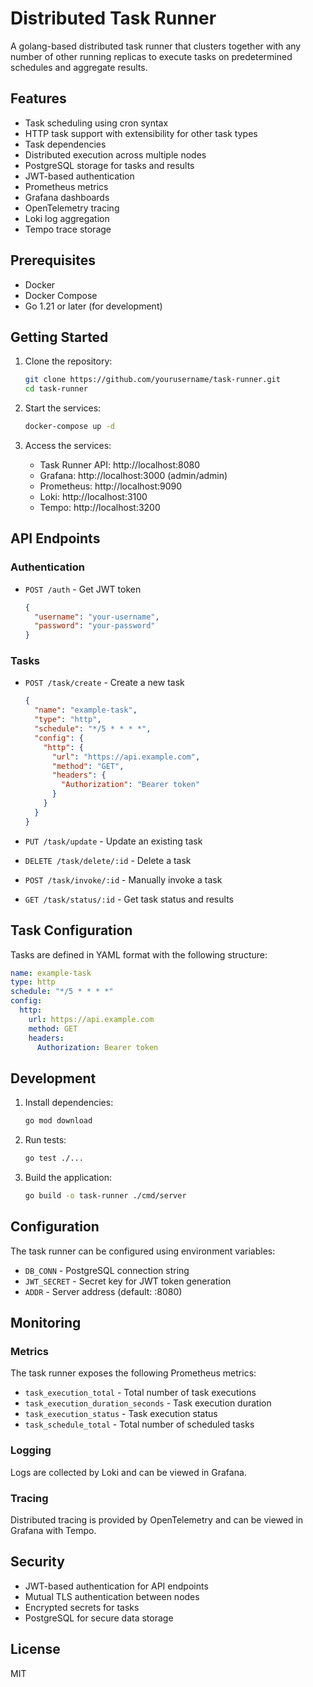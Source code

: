 # Distributed Task Runner

A golang-based distributed task runner that clusters together with any number of other running replicas to execute tasks on predetermined schedules and aggregate results.

## Features

- Task scheduling using cron syntax
- HTTP task support with extensibility for other task types
- Task dependencies
- Distributed execution across multiple nodes
- PostgreSQL storage for tasks and results
- JWT-based authentication
- Prometheus metrics
- Grafana dashboards
- OpenTelemetry tracing
- Loki log aggregation
- Tempo trace storage

## Prerequisites

- Docker
- Docker Compose
- Go 1.21 or later (for development)

## Getting Started

1. Clone the repository:
   ```bash
   git clone https://github.com/yourusername/task-runner.git
   cd task-runner
   ```

2. Start the services:
   ```bash
   docker-compose up -d
   ```

3. Access the services:
   - Task Runner API: http://localhost:8080
   - Grafana: http://localhost:3000 (admin/admin)
   - Prometheus: http://localhost:9090
   - Loki: http://localhost:3100
   - Tempo: http://localhost:3200

## API Endpoints

### Authentication
- `POST /auth` - Get JWT token
  ```json
  {
    "username": "your-username",
    "password": "your-password"
  }
  ```

### Tasks
- `POST /task/create` - Create a new task
  ```json
  {
    "name": "example-task",
    "type": "http",
    "schedule": "*/5 * * * *",
    "config": {
      "http": {
        "url": "https://api.example.com",
        "method": "GET",
        "headers": {
          "Authorization": "Bearer token"
        }
      }
    }
  }
  ```

- `PUT /task/update` - Update an existing task
- `DELETE /task/delete/:id` - Delete a task
- `POST /task/invoke/:id` - Manually invoke a task
- `GET /task/status/:id` - Get task status and results

## Task Configuration

Tasks are defined in YAML format with the following structure:

```yaml
name: example-task
type: http
schedule: "*/5 * * * *"
config:
  http:
    url: https://api.example.com
    method: GET
    headers:
      Authorization: Bearer token
```

## Development

1. Install dependencies:
   ```bash
   go mod download
   ```

2. Run tests:
   ```bash
   go test ./...
   ```

3. Build the application:
   ```bash
   go build -o task-runner ./cmd/server
   ```

## Configuration

The task runner can be configured using environment variables:

- `DB_CONN` - PostgreSQL connection string
- `JWT_SECRET` - Secret key for JWT token generation
- `ADDR` - Server address (default: :8080)

## Monitoring

### Metrics

The task runner exposes the following Prometheus metrics:

- `task_execution_total` - Total number of task executions
- `task_execution_duration_seconds` - Task execution duration
- `task_execution_status` - Task execution status
- `task_schedule_total` - Total number of scheduled tasks

### Logging

Logs are collected by Loki and can be viewed in Grafana.

### Tracing

Distributed tracing is provided by OpenTelemetry and can be viewed in Grafana with Tempo.

## Security

- JWT-based authentication for API endpoints
- Mutual TLS authentication between nodes
- Encrypted secrets for tasks
- PostgreSQL for secure data storage

## License

MIT 